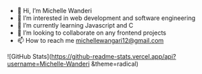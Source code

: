 - 👋 Hi, I’m Michelle Wanderi
- 👀 I’m interested in web development and software engineering
- 🌱 I’m currently learning Javascript and C
- 💞️ I’m looking to collaborate on any frontend projects
- 📫 How to reach me michellewangari12@gmail.com

<!---
Michelle-Wanderi/Michelle-Wanderi is a ✨ special ✨ repository because its `README.md` (this file) appears on your GitHub profile.
You can click the Preview link to take a look at your changes.
--->



![GitHub Stats](https://github-readme-stats.vercel.app/api?username=Michelle-Wanderi &theme=radical)

